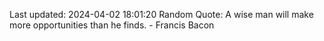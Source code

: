 Last updated: 2024-04-02 18:01:20
Random Quote: A wise man will make more opportunities than he finds. - Francis Bacon